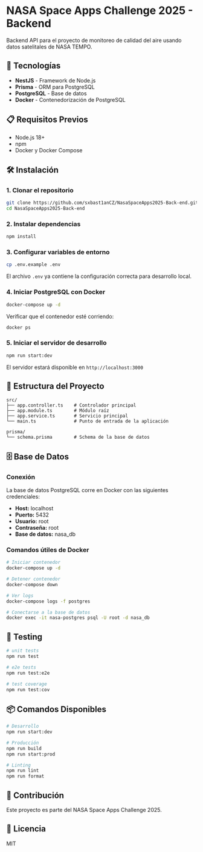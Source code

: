 # NASA Space Apps Challenge 2025 - Backend

Backend API para el proyecto de monitoreo de calidad del aire usando datos satelitales de NASA TEMPO.

## 🚀 Tecnologías

- **NestJS** - Framework de Node.js
- **Prisma** - ORM para PostgreSQL
- **PostgreSQL** - Base de datos
- **Docker** - Contenedorización de PostgreSQL

## 📋 Requisitos Previos

- Node.js 18+ 
- npm
- Docker y Docker Compose

## 🛠️ Instalación

### 1. Clonar el repositorio

```bash
git clone https://github.com/sxbast1anCZ/NasaSpaceApps2025-Back-end.git
cd NasaSpaceApps2025-Back-end
```

### 2. Instalar dependencias

```bash
npm install
```

### 3. Configurar variables de entorno

```bash
cp .env.example .env
```

El archivo `.env` ya contiene la configuración correcta para desarrollo local.

### 4. Iniciar PostgreSQL con Docker

```bash
docker-compose up -d
```

Verificar que el contenedor esté corriendo:

```bash
docker ps
```

### 5. Iniciar el servidor de desarrollo

```bash
npm run start:dev
```

El servidor estará disponible en `http://localhost:3000`

## 📁 Estructura del Proyecto

```
src/
├── app.controller.ts    # Controlador principal
├── app.module.ts        # Módulo raíz
├── app.service.ts       # Servicio principal
└── main.ts              # Punto de entrada de la aplicación

prisma/
└── schema.prisma        # Schema de la base de datos
```

## 🗄️ Base de Datos

### Conexión

La base de datos PostgreSQL corre en Docker con las siguientes credenciales:

- **Host:** localhost
- **Puerto:** 5432
- **Usuario:** root
- **Contraseña:** root
- **Base de datos:** nasa_db

### Comandos útiles de Docker

```bash
# Iniciar contenedor
docker-compose up -d

# Detener contenedor
docker-compose down

# Ver logs
docker-compose logs -f postgres

# Conectarse a la base de datos
docker exec -it nasa-postgres psql -U root -d nasa_db
```

## 🧪 Testing

```bash
# unit tests
npm run test

# e2e tests
npm run test:e2e

# test coverage
npm run test:cov
```

## 📦 Comandos Disponibles

```bash
# Desarrollo
npm run start:dev

# Producción
npm run build
npm run start:prod

# Linting
npm run lint
npm run format
```

## 🤝 Contribución

Este proyecto es parte del NASA Space Apps Challenge 2025.

## 📄 Licencia

MIT
